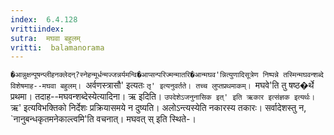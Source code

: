 ```yaml
---
index:  6.4.128
vrittiindex: 
sutra:  मघवा बहुलम्
vritti:  balamanorama 
---
```


`�आन्नुक्षन्पूषन्प्लीहनक्लेदन्?स्नेहन्मूर्धन्मज्जन्नर्यमन्वि�आप्सन्परिज्मन्मातरि�आन्मघव'न्नित्युणादिसूत्रेण निष्पन्ने तस्मिन्मघवन्शब्दे विशेषमाह--मघवा बहुलम्। `अर्वणस्त्रासौ' इत्यतः `तृ' इत्यनुवर्तते। तच्च लुप्तप्रथमाकम्। `मघवे'ति तु षष्ठ�र्थे प्रथमा। तदाह--मघवन्शब्देस्येत्यादिना। ऋ इदिति। `उपदेशेऽजनुनासिक इत्' इति ऋकार इत्संज्ञक इत्यर्थः। `ऋ' इत्यविभक्तिको निर्देशः प्रक्रियासमये न दुष्यति। अलोऽन्त्यस्येति नकारस्य तकारः। सर्वादेशस्तु न, `नानुबन्धकृतमनेकाल्त्वमि'ति वचनात्। मघवत् स् इति स्थिते-।

